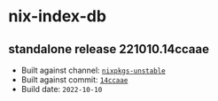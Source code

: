 # nix-index-db
## standalone release 221010.14ccaae
- Built against channel: [`nixpkgs-unstable`](https://github.com/nixos/nixpkgs/tree/nixpkgs-unstable)
- Built against commit: [`14ccaae`](https://github.com/NixOS/nixpkgs/commit/14ccaaedd95a488dd7ae142757884d8e125b3363)
- Build date: `2022-10-10`
